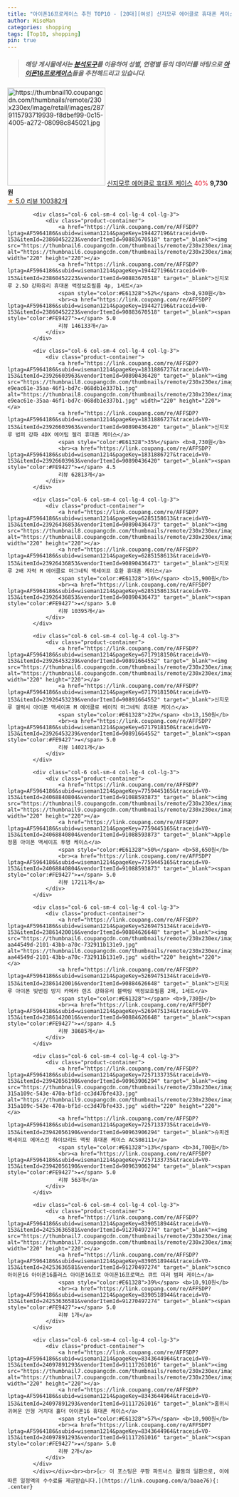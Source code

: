 ```yaml
---
title: "아이폰16프로케이스 추천 TOP10 - [20대][여성] 신지모루 에어클로 휴대폰 케이스"
author: WiseMan
categories: shopping
tags: [Top10, shopping]
pin: true
---
```


> ##### 해당 게시물에서는 [**분석도구**](https://itemscout.io/)를 이용하여 **성별**, **연령별** 등의 데이터를 바탕으로 [**아이폰16프로케이스**](https://link.coupang.com/a/baae76)들을 추천해드리고 있습니다.
<div class="container"><div class="row">
            <div class="col-6 col-sm-4 col-lg-4 col-lg-3">
                <div class="product-container">
                    <a href="https://link.coupang.com/re/AFFSDP?lptag=AF5964186&subid=wiseman1214&pageKey=44918501&traceid=V0-153&itemId=23926518440&vendorItemId=90885105626" target="_blank"><img src="https://thumbnail10.coupangcdn.com/thumbnails/remote/230x230ex/image/retail/images/2879115793719939-f8dbef99-0c15-4005-a272-08098c845021.jpg" alt="https://thumbnail10.coupangcdn.com/thumbnails/remote/230x230ex/image/retail/images/2879115793719939-f8dbef99-0c15-4005-a272-08098c845021.jpg" width="220" height="220"></a>
                    <a href="https://link.coupang.com/re/AFFSDP?lptag=AF5964186&subid=wiseman1214&pageKey=44918501&traceid=V0-153&itemId=23926518440&vendorItemId=90885105626" target="_blank">신지모루 에어클로 휴대폰 케이스</a>
                    <span style="color:#E61328">40%</span> <b>9,730원</b>
                    <br><a href="https://link.coupang.com/re/AFFSDP?lptag=AF5964186&subid=wiseman1214&pageKey=44918501&traceid=V0-153&itemId=23926518440&vendorItemId=90885105626" target="_blank"><span style="color:#FE9427">★</span> 5.0
                    리뷰 100382개</a>
                </div>
            </div>
            
            <div class="col-6 col-sm-4 col-lg-4 col-lg-3">
                <div class="product-container">
                    <a href="https://link.coupang.com/re/AFFSDP?lptag=AF5964186&subid=wiseman1214&pageKey=194427196&traceid=V0-153&itemId=23860452223&vendorItemId=90883670518" target="_blank"><img src="https://thumbnail6.coupangcdn.com/thumbnails/remote/230x230ex/image/1025_amir_coupang_oct_80k/e075/08140e1a736f50957458a2420ce53af253f3c92e80cc75a5964c9f792334.jpg" alt="https://thumbnail6.coupangcdn.com/thumbnails/remote/230x230ex/image/1025_amir_coupang_oct_80k/e075/08140e1a736f50957458a2420ce53af253f3c92e80cc75a5964c9f792334.jpg" width="220" height="220"></a>
                    <a href="https://link.coupang.com/re/AFFSDP?lptag=AF5964186&subid=wiseman1214&pageKey=194427196&traceid=V0-153&itemId=23860452223&vendorItemId=90883670518" target="_blank">신지모루 2.5D 강화유리 휴대폰 액정보호필름 4p, 1세트</a>
                    <span style="color:#E61328">52%</span> <b>8,930원</b>
                    <br><a href="https://link.coupang.com/re/AFFSDP?lptag=AF5964186&subid=wiseman1214&pageKey=194427196&traceid=V0-153&itemId=23860452223&vendorItemId=90883670518" target="_blank"><span style="color:#FE9427">★</span> 5.0
                    리뷰 146133개</a>
                </div>
            </div>
            
            <div class="col-6 col-sm-4 col-lg-4 col-lg-3">
                <div class="product-container">
                    <a href="https://link.coupang.com/re/AFFSDP?lptag=AF5964186&subid=wiseman1214&pageKey=1831886727&traceid=V0-153&itemId=23926603963&vendorItemId=90890436420" target="_blank"><img src="https://thumbnail8.coupangcdn.com/thumbnails/remote/230x230ex/image/retail/images/2879551466149453-e9eac61e-35aa-46f1-bd7c-068db1e337b1.jpg" alt="https://thumbnail8.coupangcdn.com/thumbnails/remote/230x230ex/image/retail/images/2879551466149453-e9eac61e-35aa-46f1-bd7c-068db1e337b1.jpg" width="220" height="220"></a>
                    <a href="https://link.coupang.com/re/AFFSDP?lptag=AF5964186&subid=wiseman1214&pageKey=1831886727&traceid=V0-153&itemId=23926603963&vendorItemId=90890436420" target="_blank">신지모루 범퍼 강화 4DX 에어팁 젤리 휴대폰 케이스</a>
                    <span style="color:#E61328">35%</span> <b>8,730원</b>
                    <br><a href="https://link.coupang.com/re/AFFSDP?lptag=AF5964186&subid=wiseman1214&pageKey=1831886727&traceid=V0-153&itemId=23926603963&vendorItemId=90890436420" target="_blank"><span style="color:#FE9427">★</span> 4.5
                    리뷰 62813개</a>
                </div>
            </div>
            
            <div class="col-6 col-sm-4 col-lg-4 col-lg-3">
                <div class="product-container">
                    <a href="https://link.coupang.com/re/AFFSDP?lptag=AF5964186&subid=wiseman1214&pageKey=6285158613&traceid=V0-153&itemId=23926436853&vendorItemId=90890436473" target="_blank"><img src="https://thumbnail8.coupangcdn.com/thumbnails/remote/230x230ex/image/1025_amir_coupang_oct_80k/b724/49573aaac358d0910974d503fc3810c9deabb3871c2933733dc359ee5029.jpg" alt="https://thumbnail8.coupangcdn.com/thumbnails/remote/230x230ex/image/1025_amir_coupang_oct_80k/b724/49573aaac358d0910974d503fc3810c9deabb3871c2933733dc359ee5029.jpg" width="220" height="220"></a>
                    <a href="https://link.coupang.com/re/AFFSDP?lptag=AF5964186&subid=wiseman1214&pageKey=6285158613&traceid=V0-153&itemId=23926436853&vendorItemId=90890436473" target="_blank">신지모루 2배 자력 M 에어클로 마그네틱 맥세이프 호환 휴대폰 케이스</a>
                    <span style="color:#E61328">16%</span> <b>15,900원</b>
                    <br><a href="https://link.coupang.com/re/AFFSDP?lptag=AF5964186&subid=wiseman1214&pageKey=6285158613&traceid=V0-153&itemId=23926436853&vendorItemId=90890436473" target="_blank"><span style="color:#FE9427">★</span> 5.0
                    리뷰 10395개</a>
                </div>
            </div>
            
            <div class="col-6 col-sm-4 col-lg-4 col-lg-3">
                <div class="product-container">
                    <a href="https://link.coupang.com/re/AFFSDP?lptag=AF5964186&subid=wiseman1214&pageKey=6717918150&traceid=V0-153&itemId=23926453239&vendorItemId=90891664552" target="_blank"><img src="https://thumbnail6.coupangcdn.com/thumbnails/remote/230x230ex/image/1025_amir_coupang_oct_80k/9917/7f54086ec991fc1f3252c7452cfa2758b11723809dc46aa41c9d3b92fe7f.jpg" alt="https://thumbnail6.coupangcdn.com/thumbnails/remote/230x230ex/image/1025_amir_coupang_oct_80k/9917/7f54086ec991fc1f3252c7452cfa2758b11723809dc46aa41c9d3b92fe7f.jpg" width="220" height="220"></a>
                    <a href="https://link.coupang.com/re/AFFSDP?lptag=AF5964186&subid=wiseman1214&pageKey=6717918150&traceid=V0-153&itemId=23926453239&vendorItemId=90891664552" target="_blank">신지모루 갤럭시 아이폰 맥세이프 M 에어클로 베이직 마그네틱 휴대폰 케이스</a>
                    <span style="color:#E61328">22%</span> <b>13,150원</b>
                    <br><a href="https://link.coupang.com/re/AFFSDP?lptag=AF5964186&subid=wiseman1214&pageKey=6717918150&traceid=V0-153&itemId=23926453239&vendorItemId=90891664552" target="_blank"><span style="color:#FE9427">★</span> 5.0
                    리뷰 14021개</a>
                </div>
            </div>
            
            <div class="col-6 col-sm-4 col-lg-4 col-lg-3">
                <div class="product-container">
                    <a href="https://link.coupang.com/re/AFFSDP?lptag=AF5964186&subid=wiseman1214&pageKey=7759445165&traceid=V0-153&itemId=24068840804&vendorItemId=91088593873" target="_blank"><img src="https://thumbnail9.coupangcdn.com/thumbnails/remote/230x230ex/image/1025_amir_coupang_oct_80k/ee60/0a484c32027ade287f036b7575b8ad53f672825df743efb42040cc5391ca.jpg" alt="https://thumbnail9.coupangcdn.com/thumbnails/remote/230x230ex/image/1025_amir_coupang_oct_80k/ee60/0a484c32027ade287f036b7575b8ad53f672825df743efb42040cc5391ca.jpg" width="220" height="220"></a>
                    <a href="https://link.coupang.com/re/AFFSDP?lptag=AF5964186&subid=wiseman1214&pageKey=7759445165&traceid=V0-153&itemId=24068840804&vendorItemId=91088593873" target="_blank">Apple 정품 아이폰 맥세이프 투명 케이스</a>
                    <span style="color:#E61328">50%</span> <b>58,650원</b>
                    <br><a href="https://link.coupang.com/re/AFFSDP?lptag=AF5964186&subid=wiseman1214&pageKey=7759445165&traceid=V0-153&itemId=24068840804&vendorItemId=91088593873" target="_blank"><span style="color:#FE9427">★</span> 5.0
                    리뷰 17211개</a>
                </div>
            </div>
            
            <div class="col-6 col-sm-4 col-lg-4 col-lg-3">
                <div class="product-container">
                    <a href="https://link.coupang.com/re/AFFSDP?lptag=AF5964186&subid=wiseman1214&pageKey=5269475134&traceid=V0-153&itemId=23861420016&vendorItemId=90884626648" target="_blank"><img src="https://thumbnail6.coupangcdn.com/thumbnails/remote/230x230ex/image/retail/images/560560013528934-aa44549d-2101-43bb-a70c-732911b131e9.jpg" alt="https://thumbnail6.coupangcdn.com/thumbnails/remote/230x230ex/image/retail/images/560560013528934-aa44549d-2101-43bb-a70c-732911b131e9.jpg" width="220" height="220"></a>
                    <a href="https://link.coupang.com/re/AFFSDP?lptag=AF5964186&subid=wiseman1214&pageKey=5269475134&traceid=V0-153&itemId=23861420016&vendorItemId=90884626648" target="_blank">신지모루 아이폰 빛번짐 방지 카메라 렌즈 강화유리 블랙링 액정보호필름 2매, 1세트</a>
                    <span style="color:#E61328"></span> <b>9,730원</b>
                    <br><a href="https://link.coupang.com/re/AFFSDP?lptag=AF5964186&subid=wiseman1214&pageKey=5269475134&traceid=V0-153&itemId=23861420016&vendorItemId=90884626648" target="_blank"><span style="color:#FE9427">★</span> 4.5
                    리뷰 38685개</a>
                </div>
            </div>
            
            <div class="col-6 col-sm-4 col-lg-4 col-lg-3">
                <div class="product-container">
                    <a href="https://link.coupang.com/re/AFFSDP?lptag=AF5964186&subid=wiseman1214&pageKey=7257133735&traceid=V0-153&itemId=23942056190&vendorItemId=90963906294" target="_blank"><img src="https://thumbnail9.coupangcdn.com/thumbnails/remote/230x230ex/image/retail/images/469591128720916-315a109c-543e-470a-bf1d-cc3d47bfe433.jpg" alt="https://thumbnail9.coupangcdn.com/thumbnails/remote/230x230ex/image/retail/images/469591128720916-315a109c-543e-470a-bf1d-cc3d47bfe433.jpg" width="220" height="220"></a>
                    <a href="https://link.coupang.com/re/AFFSDP?lptag=AF5964186&subid=wiseman1214&pageKey=7257133735&traceid=V0-153&itemId=23942056190&vendorItemId=90963906294" target="_blank">슈피겐 맥세이프 에어스킨 하이브리드 맥핏 휴대폰 케이스 ACS08111</a>
                    <span style="color:#E61328">13%</span> <b>34,700원</b>
                    <br><a href="https://link.coupang.com/re/AFFSDP?lptag=AF5964186&subid=wiseman1214&pageKey=7257133735&traceid=V0-153&itemId=23942056190&vendorItemId=90963906294" target="_blank"><span style="color:#FE9427">★</span> 5.0
                    리뷰 563개</a>
                </div>
            </div>
            
            <div class="col-6 col-sm-4 col-lg-4 col-lg-3">
                <div class="product-container">
                    <a href="https://link.coupang.com/re/AFFSDP?lptag=AF5964186&subid=wiseman1214&pageKey=8390518944&traceid=V0-153&itemId=24253636581&vendorItemId=91270497274" target="_blank"><img src="https://thumbnail7.coupangcdn.com/thumbnails/remote/230x230ex/image/vendor_inventory/93f1/4d1dea920f308aa4d5e87e1606bece5269e6b1503e302c9f78dabcc68304.jpg" alt="https://thumbnail7.coupangcdn.com/thumbnails/remote/230x230ex/image/vendor_inventory/93f1/4d1dea920f308aa4d5e87e1606bece5269e6b1503e302c9f78dabcc68304.jpg" width="220" height="220"></a>
                    <a href="https://link.coupang.com/re/AFFSDP?lptag=AF5964186&subid=wiseman1214&pageKey=8390518944&traceid=V0-153&itemId=24253636581&vendorItemId=91270497274" target="_blank">scnco 아이폰16 아이폰16플러스 아이폰16프로 아이폰16프로맥스 큐트 미러 범퍼 케이스</a>
                    <span style="color:#E61328">39%</span> <b>10,910원</b>
                    <br><a href="https://link.coupang.com/re/AFFSDP?lptag=AF5964186&subid=wiseman1214&pageKey=8390518944&traceid=V0-153&itemId=24253636581&vendorItemId=91270497274" target="_blank"><span style="color:#FE9427">★</span> 5.0
                    리뷰 1개</a>
                </div>
            </div>
            
            <div class="col-6 col-sm-4 col-lg-4 col-lg-3">
                <div class="product-container">
                    <a href="https://link.coupang.com/re/AFFSDP?lptag=AF5964186&subid=wiseman1214&pageKey=8343644964&traceid=V0-153&itemId=24097891293&vendorItemId=91117261016" target="_blank"><img src="https://thumbnail7.coupangcdn.com/thumbnails/remote/230x230ex/image/vendor_inventory/94bd/6d091cdef41730a3f353f19e0459c4dbfa6d10661ec53198aaf11d127cd6.png" alt="https://thumbnail7.coupangcdn.com/thumbnails/remote/230x230ex/image/vendor_inventory/94bd/6d091cdef41730a3f353f19e0459c4dbfa6d10661ec53198aaf11d127cd6.png" width="220" height="220"></a>
                    <a href="https://link.coupang.com/re/AFFSDP?lptag=AF5964186&subid=wiseman1214&pageKey=8343644964&traceid=V0-153&itemId=24097891293&vendorItemId=91117261016" target="_blank">홈위시 귀여운 인형 거치대 홀더 아이폰16 휴대폰 케이스</a>
                    <span style="color:#E61328">57%</span> <b>10,900원</b>
                    <br><a href="https://link.coupang.com/re/AFFSDP?lptag=AF5964186&subid=wiseman1214&pageKey=8343644964&traceid=V0-153&itemId=24097891293&vendorItemId=91117261016" target="_blank"><span style="color:#FE9427">★</span> 5.0
                    리뷰 2개</a>
                </div>
            </div>
            </div></div><br><br>[👉 이 포스팅은 쿠팡 파트너스 활동의 일환으로, 이에 따른 일정액의 수수료를 제공받습니다.](https://link.coupang.com/a/baae76){: .center}
